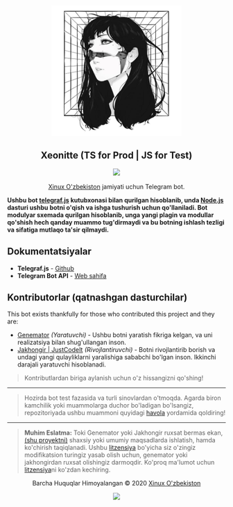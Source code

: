 <p align="center"><a href="https://t.me/xeonittebot" target="_blank"><img height="300" width="300" src="./assets/logo.jpg"/></a></p>

<h2 align="center">Xeonitte (TS for Prod | JS for Test)</h2>

<p align="center"><a href="https://t.me/xeonittebot"><img src="https://img.shields.io/static/v1.svg?style=flat-square&label=heroku&message=deployed&logoColor=eceff4&logo=github&colorA=000000&colorB=ffffff"/></a></p>

<p align="center"><a href="https://t.me/s/xinuxuz" target="_blank">Xinux O'zbekiston</a> jamiyati uchun Telegram bot.</p>

**Ushbu bot [telegraf.js](https://github.com/telegraf/telegraf) kutubxonasi bilan
qurilgan hisoblanib, unda [Node.js](https://nodejs.org/en/) dasturi ushbu botni o'qish
va ishga tushurish uchun qo'llaniladi. Bot modulyar sxemada qurilgan hisoblanib, unga
yangi plagin va modullar qo'shish hech qanday muammo tug'dirmaydi va bu botning ishlash
tezligi va sifatiga mutlaqo ta'sir qilmaydi.**

## Dokumentatsiyalar

-   **Telegraf.js** - [Github](https://github.com/telegraf/telegraf)
-   **Telegram Bot API** - [Web sahifa](https://core.telegram.org/bots/api)

## Kontributorlar (qatnashgan dasturchilar)

This bot exists thankfully for those who contributed this project and they are:

-   [Genemator](https://github.com/genemators) _(Yaratuvchi)_ - Ushbu botni yaratish
    fikriga kelgan, va uni realizatsiya bilan shug'ullangan inson.
-   [Jakhongir | JustCodeIt](https://github.com/Jakhongiirr) _(Rivojlantiruvchi)_ - Botni
    rivojlantirib borish va undagi yangi qulayliklarni yaralishiga sababchi bo'lgan inson.
    Ikkinchi darajali yaratuvchi hisoblanadi.

> Kontributlardan biriga aylanish uchun o'z hissangizni qo'shing!

---

> Hozirda bot test fazasida va turli sinovlardan o'tmoqda. Agarda biron kamchilik
> yoki muammolarga duchor bo'ladigan bo'lsangiz, repozitoriyada ushbu muammoni
> quyidagi [havola](https://github.com/xinuxuz/xeonitte/issues/new) yordamida qoldiring!

---

> **Muhim Eslatma:** Toki Genemator yoki Jakhongir ruxsat bermas ekan, 
> [(shu proyektni)](https://github.com/wiut-bis/maid) shaxsiy yoki 
> umumiy maqsadlarda ishlatish, hamda ko'chirish taqiqlanadi. Ushbu 
> [litzensiya](license) bo'yicha siz o'zingiz modifikatsion turingiz
> yasab olish uchun, genemator yoki jakhongirdan ruxsat olishingiz
> darmoqdir. Ko'proq ma'lumot uchun [litzensiya](license)ni ko'zdan
> kechiring.

<p align="center">Barcha Huquqlar Himoyalangan &copy; 2020 <a href="https://genemator.uz" target="_blank">Xinux O'zbekiston</a></p>

<p align="center"><a href="https://github.com/xinuxuz/xeonitte/blob/main/license"><img src="https://img.shields.io/static/v1.svg?style=flat-square&label=License&message=CC0-1.0&logoColor=eceff4&logo=github&colorA=000000&colorB=ffffff"/></a></p>
